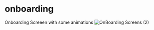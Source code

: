 # onboarding
 Onboarding Screeen with some animations
![OnBoarding Screens (2)](https://github.com/JunaidJameel/Onboardin-Animation/assets/109211380/96499720-386d-4777-b06e-89411e0ca39c)
